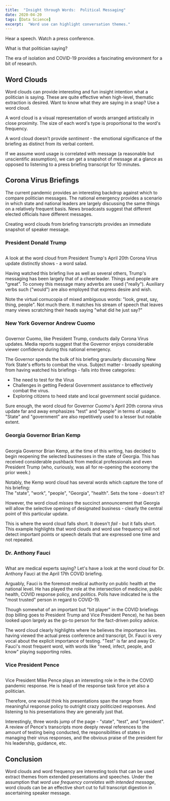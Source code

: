 ```yaml
---
title:  "Insight through Words:  Political Messaging"
date: 2020-04-20
tags: [Data Science]
excerpt:  "Word use can highlight conversation themes."
---
```


Hear a speech.  Watch a press conference.

What is that politician saying?

The era of isolation and COVID-19 provides a fascinating
environment for a bit of research.

## Word Clouds ##

Word clouds can provide interesting and fun insight intention
what a politician is saying.  These are quite effective
when high-level, thematic extraction is desired.  Want to
know what they are saying in a snap?  Use a word cloud.

A word cloud is a visual representation of words arranged
artistically in close proximity. The size of each word's type
is proportional to the word's frequency.

A word cloud doesn't provide *sentiment* -  the emotional
significance of the briefing as distinct from its verbal
content.

If we assume word usage is correlated with message (a reasonable
but unscientific assumption), we can get a snapshot of message
at a glance as opposed to listening to a press briefing transcript
for 10 minutes.

## Corona Virus Briefings ##

The current pandemic provides an interesting backdrop against which
to compare politician messages.  The national emergency provides
a scenario in which state and national leaders are largely discussing
the same things on a relatively frequent basis.  News broadcasts suggest
that different elected officials have different messages.

Creating word clouds from briefing transcripts provides an immediate
snapshot of speaker message.

### President Donald Trump ###


<img src="{{site.url}}{{ site.baseurl }}/images/wordcloud/Trump2Words420.png" alt="">

A look at the word cloud from President Trump's April 20th Corona Virus update
distinctly shows - a word salad.

Having watched this briefing live as well as several others, Trump's messaging
has been largely that of a cheerleader.  Things and people are "great".  To
convey this message many adverbs are used ("really").  Auxiliary verbs such
("would") are also employed that express desire and wish.  

Note the virtual cornucopia of mixed ambiguous words: "look, great, say,
thing, people".  Not much there.  It matches his stream of speech that
leaves many views scratching their heads saying "what did he just say?"

### New York Governor Andrew Cuomo ###


<img src="{{site.url}}{{ site.baseurl }}/images/wordcloud/Cuomo2Words420.png" alt="">

Governor Cuomo, like President Trump, conducts daily Corona Virus updates.  Media reports suggest that the Governor enjoys considerable viewer confidence during this national emergency.  

The Governor spends the bulk of his briefing granularly discussing New York
State's efforts to combat the virus.   Subject matter - broadly speaking from
having watched his briefings - falls into three categories:

* The need to test for the Virus
* Challenges in getting Federal Government assistance to effectively combat the virus.
* Exploring citizens to heed state and local government social guidance.

Sure enough, the word cloud for Governor Cuomo's April 20th corona virus update
far and away emphasizes "test" and "people" in terms of usage. "State" and
"government" are also repetitively used to a lesser but notable extent.

### Georgia Governor Brian Kemp ###

<img src="{{site.url}}{{ site.baseurl }}/images/wordcloud/Kemp2Words420.png" alt="">

Georgia Governor Brian Kemp, at the time of this writing, has decided to begin
reopening the selected businesses in the state of Georgia.  This has received
considerable pushback from medical professionals and even President Trump (who, curiously,
was all for re-opening the economy the prior week.)

Notably, the Kemp word cloud has several words which capture the tone of his briefing:  
The "state", "work", "people", "Georgia", "health".  Sets the tone - doesn't it?

However, the word cloud *misses* the succinct announcement that Georgia will allow
the selective opening of designated business - clearly the central point of this
particular update.  

This is where the word cloud falls short.  It doesn't *fail* - but it falls short.  
This example highlights that word clouds and word use frequency will not detect
important points or speech details that are expressed one time and not repeated.

### Dr. Anthony Fauci ###

<img src="{{site.url}}{{ site.baseurl }}/images/wordcloud/Fauci2Words417.png" alt="">

What are medical experts saying?  Let's have a look at the word cloud for Dr. Anthony
Fauci at the April 17th COVID briefing.  

Arguably, Fauci is the foremost medical authority on public health at the national
level.  He has played the role at the intersection of medicine, public health,
COVID response policy, and politics.  Polls have indicated he is the "most trusted"
person in regard to COVID-19.

Though somewhat of an important but "bit player" in the COVID briefings (top billing
goes to President Trump and Vice President Pence), he has been looked upon largely
as the go-to person for the fact-driven policy advice.

The word cloud clearly highlights where he believes the importance lies.  having
viewed the actual press conference and transcript, Dr. Fauci is very vocal about
the explicit importance of testing.  "Test" is far and away Dr. Fauci's most frequent
word, with words like "need, infect, people, and know" playing supporting roles.

### Vice President Pence ###

<img src="{{site.url}}{{ site.baseurl }}/images/wordcloud/Pence2Words417.png" alt="">

Vice President Mike Pence plays an interesting role in the in the COVID pandemic response.
He is head of the response task force yet also a politician.  

Therefore, one would think his presentations span the range from meaningful response policy to outright crazy politicized responses.  And listening to his presentations they are generally just that.

Interestingly, three words jump of the page - "state", "test", and "president".  A review of Pence's transcripts more deeply reveal references to the amount of testing being conducted, the responsibilities of states in managing their virus responses, and the obvious praise of the president for his leadership, guidance, etc.

## Conclusion ##

Word clouds and word frequency are interesting tools that can be used extract themes from extended presentations and speeches.  Under the assumption that *word use frequency correlates with intended message*, word clouds can be an effective short cut to full transcript digestion in ascertaining speaker message.
